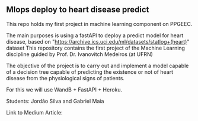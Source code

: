 ## Mlops deploy to heart disease predict
This repo holds my first project in machine learning component on PPGEEC.

The main purposes is using a fastAPI to deploy a predict model for heart disease, based on "https://archive.ics.uci.edu/ml/datasets/statlog+(heart)" dataset 
This repository contains the first project of the Machine Learning discipline guided by Prof. Dr. Ivanovitch Medeiros (at UFRN)

The objective of the project is to carry out and implement a model capable of a decision tree capable of predicting the existence or not of heart disease from the physiological signs of patients.

For this we will use WandB + FastAPI + Heroku.

Students: Jordão Silva and Gabriel Maia

Link to Medium Article: 

